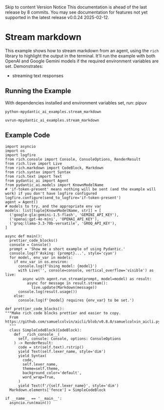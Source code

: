 Skip to content 
Version Notice
This documentation is ahead of the last release by 8 commits. You may see documentation for features not yet supported in the latest release v0.0.24 2025-02-12. 
# Stream markdown
This example shows how to stream markdown from an agent, using the `rich` library to highlight the output in the terminal.
It'll run the example with both OpenAI and Google Gemini models if the required environment variables are set.
Demonstrates:
  * streaming text responses


## Running the Example
With dependencies installed and environment variables set, run:
pipuv
```
python-mpydantic_ai_examples.stream_markdown

```

```
uvrun-mpydantic_ai_examples.stream_markdown

```

## Example Code
```
import asyncio
import os
import logfire
from rich.console import Console, ConsoleOptions, RenderResult
from rich.live import Live
from rich.markdown import CodeBlock, Markdown
from rich.syntax import Syntax
from rich.text import Text
from pydantic_ai import Agent
from pydantic_ai.models import KnownModelName
# 'if-token-present' means nothing will be sent (and the example will work) if you don't have logfire configured
logfire.configure(send_to_logfire='if-token-present')
agent = Agent()
# models to try, and the appropriate env var
models: list[tuple[KnownModelName, str]] = [
  ('google-gla:gemini-1.5-flash', 'GEMINI_API_KEY'),
  ('openai:gpt-4o-mini', 'OPENAI_API_KEY'),
  ('groq:llama-3.3-70b-versatile', 'GROQ_API_KEY'),
]

async def main():
  prettier_code_blocks()
  console = Console()
  prompt = 'Show me a short example of using Pydantic.'
  console.log(f'Asking: {prompt}...', style='cyan')
  for model, env_var in models:
    if env_var in os.environ:
      console.log(f'Using model: {model}')
      with Live('', console=console, vertical_overflow='visible') as live:
        async with agent.run_stream(prompt, model=model) as result:
          async for message in result.stream():
            live.update(Markdown(message))
      console.log(result.usage())
    else:
      console.log(f'{model} requires {env_var} to be set.')

def prettier_code_blocks():
"""Make rich code blocks prettier and easier to copy.
  From https://github.com/samuelcolvin/aicli/blob/v0.8.0/samuelcolvin_aicli.py#L22
  """
  class SimpleCodeBlock(CodeBlock):
    def __rich_console__(
      self, console: Console, options: ConsoleOptions
    ) -> RenderResult:
      code = str(self.text).rstrip()
      yield Text(self.lexer_name, style='dim')
      yield Syntax(
        code,
        self.lexer_name,
        theme=self.theme,
        background_color='default',
        word_wrap=True,
      )
      yield Text(f'/{self.lexer_name}', style='dim')
  Markdown.elements['fence'] = SimpleCodeBlock

if __name__ == '__main__':
  asyncio.run(main())

```

